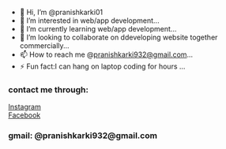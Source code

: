 - 👋 Hi, I’m @pranishkarki01
- 👀 I’m interested in web/app development...
- 🌱 I’m currently learning web/app development...
- 💞️ I’m looking to collaborate on ddeveloping website together commercially...
- 📫 How to reach me @pranishkarki932@gmail.com...
- ⚡ Fun fact:I can hang on laptop coding for hours ...

<!---
pranishkarki01/pranishkarki01 is a ✨ special ✨ repository because its `README.md` (this file) appears on your GitHub profile.
You can click the Preview link to take a look at your changes.
--->
<html>
  
</head><body background="myprofile.jpg">
  <h3>contact me through:</h3>
    <a href="https://www.instagram.com/pranish_da_vibe/">Instagram</a><br>
    <a href="https://www.facebook.com/profile.php?id=100073168287592">Facebook</a><br>
    <h3>gmail: @pranishkarki932@gmail.com</h3>
    </body>
  
</html>
